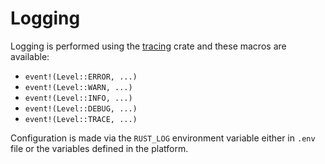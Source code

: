 # Logging

Logging is performed using the [tracing][0] crate and these macros are available:

- `event!(Level::ERROR, ...)`
- `event!(Level::WARN, ...)`
- `event!(Level::INFO, ...)`
- `event!(Level::DEBUG, ...)`
- `event!(Level::TRACE, ...)`

Configuration is made via the `RUST_LOG` environment variable either in `.env`
file or the variables defined in the platform.

[0]: https://docs.rs/tracing/latest/tracing
